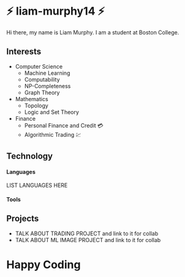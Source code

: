 # :zap: liam-murphy14 :zap:
Hi there, my name is Liam Murphy. I am a student at Boston College.
## Interests
* Computer Science
  * Machine Learning
  * Computability
  * NP-Completeness
  * Graph Theory
* Mathematics
  * Topology
  * Logic and Set Theory
* Finance
  * Personal Finance and Credit :credit_card:
  * Algorithmic Trading :chart:
## Technology
#### Languages
LIST LANGUAGES HERE
#### Tools
## Projects
* TALK ABOUT TRADING PROJECT and link to it for collab
* TALK ABOUT ML IMAGE PROJECT and link to it for collab
# Happy Coding
